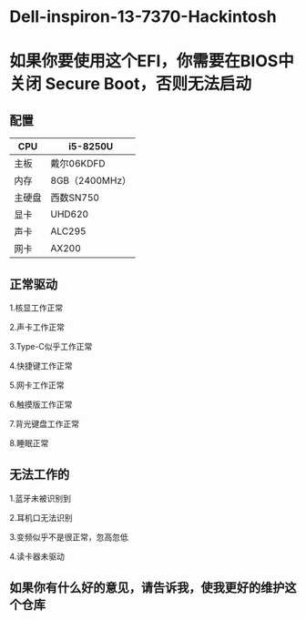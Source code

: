 # Dell-inspiron-13-7370-Hackintosh

# 如果你要使用这个EFI，你需要在BIOS中关闭 Secure Boot，否则无法启动

## 配置
CPU | i5-8250U
------------ | -------------
主板 | 戴尔06KDFD
内存 | 8GB（2400MHz）
主硬盘 | 西数SN750
显卡 | UHD620
声卡 | ALC295
网卡 | AX200

## 正常驱动
1.核显工作正常

2.声卡工作正常

3.Type-C似乎工作正常

4.快捷键工作正常

5.网卡工作正常

6.触摸版工作正常

7.背光键盘工作正常

8.睡眠正常

## 无法工作的
1.蓝牙未被识别到

2.耳机口无法识别

3.变频似乎不是很正常，忽高忽低

4.读卡器未驱动

## 如果你有什么好的意见，请告诉我，使我更好的维护这个仓库


